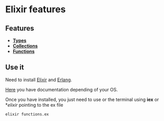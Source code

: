 # Elixir features

## Features

* **[Types](features/lib/basics.ex)**
* **[Collections](features/lib/collections.ex)**
* **[Functions](features/lib/functions.ex)**

## Use it

Need to install [Elixir](https://elixir-lang.org) and [Erlang](https://www.erlang.org).

[Here](https://elixir-lang.org/install.html#distributions) you have documentation depending of your OS.

Once you have installed, you just need to use or the terminal using **iex** or **elixir* pointing to the ex file

```
elixir functions.ex
```